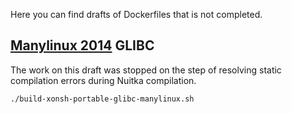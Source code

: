Here you can find drafts of Dockerfiles that is not completed.

## [Manylinux 2014](https://github.com/pypa/manylinux) GLIBC

The work on this draft was stopped on the step of resolving static compilation errors during Nuitka compilation.

```bash
./build-xonsh-portable-glibc-manylinux.sh
```

